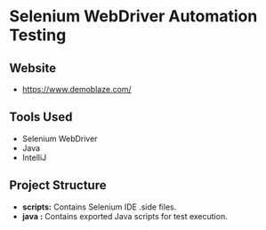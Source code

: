 # Selenium WebDriver Automation Testing

## Website
* https://www.demoblaze.com/

## Tools Used
* Selenium WebDriver
* Java
* IntelliJ

## Project Structure
* **scripts:** Contains Selenium IDE .side files.
* **java :** Contains exported Java scripts for test execution.
